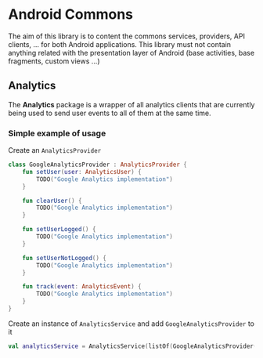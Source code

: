 # Android Commons

The aim of this library is to content the commons services, providers, API clients, ... for both Android applications. This library must not contain anything related with the presentation layer of Android (base activities, base fragments, custom views ...)

## Analytics

The <b>Analytics</b> package is a wrapper of all analytics clients that are currently being used to send user events to all of them at the same time. <br/>

### Simple example of usage

Create an `AnalyticsProvider`

```kotlin
class GoogleAnalyticsProvider : AnalyticsProvider {
    fun setUser(user: AnalyticsUser) {
    	TODO("Google Analytics implementation")
    }

    fun clearUser() {
    	TODO("Google Analytics implementation")
    }

    fun setUserLogged() {
    	TODO("Google Analytics implementation")
    }

    fun setUserNotLogged() {
    	TODO("Google Analytics implementation")
    }

    fun track(event: AnalyticsEvent) {
    	TODO("Google Analytics implementation")
    }
}
```

Create an instance of `AnalyticsService` and add `GoogleAnalyticsProvider` to it

```kotlin
val analyticsService = AnalyticsService(listOf(GoogleAnalyticsProvider()))
```


